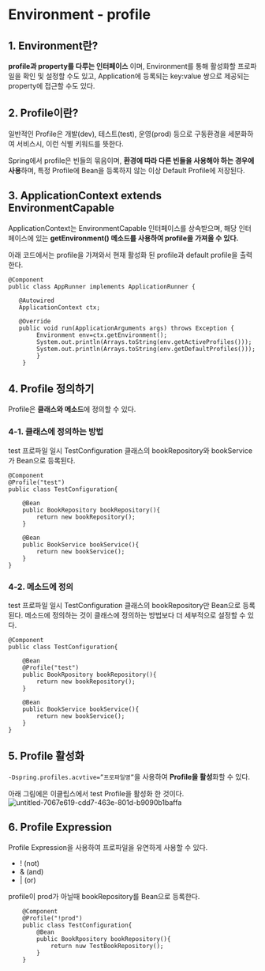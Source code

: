 # Environment - profile

## 1. Environment란?

**profile과 property를 다루는 인터페이스** 이며, Environment를 통해 활성화할 프로파일을 확인 및 설정할 수도 있고, Application에 등록되는 key:value 쌍으로 제공되는 property에 접근할 수도 있다.

## 2. Profile이란?

일반적인 Profile은 개발(dev), 테스트(test), 운영(prod) 등으로 구동환경을 세분화하여 서비스시, 이런 식별 키워드를 뜻한다.

Spring에서 profile은 빈들의 묶음이며, **환경에 따라 다른 빈들을 사용해야 하는 경우에 사용**하며, 특정 Profile에 Bean을 등록하지 않는 이상 Default Profile에 저장된다.

## 3. ApplicationContext extends EnvironmentCapable

ApplicationContext는 EnvironmentCapable 인터페이스를 상속받으며, 해당 인터페이스에 있는 **getEnvironment() 메소드를 사용하여 profile을 가져올 수 있다.**

아래 코드에서는 profile을 가져와서 현재 활성화 된 profile과 default profile을 출력한다.

```    
@Component
public class AppRunner implements ApplicationRunner {
    
   @Autowired
   ApplicationContext ctx;
    	
   @Override
   public void run(ApplicationArguments args) throws Exception {
    	Environment env=ctx.getEnvironment();
    	System.out.println(Arrays.toString(env.getActiveProfiles()));
    	System.out.println(Arrays.toString(env.getDefaultProfiles()));
    	}
    }
```

## 4. Profile 정의하기

Profile은 **클래스와 메소드**에 정의할 수 있다.

### 4-1. 클래스에 정의하는 방법

test 프로파일 일시 TestConfiguration 클래스의 bookRepository와 bookService가 Bean으로 등록된다.

```
@Component
@Profile("test")
public class TestConfiguration{
    
    @Bean
    public BookRepository bookRepository(){
    	return new bookRepository();
    }

    @Bean
    public BookService bookService(){
        return new bookService();
    }
}
```

### 4-2. 메소드에 정의

test 프로파일 일시 TestConfiguration 클래스의 bookRepository만 Bean으로 등록된다.
메소드에 정의하는 것이 클래스에 정의하는 방법보다 더 세부적으로 설정할 수 있다.

```
@Component
public class TestConfiguration{
    
    @Bean
    @Profile("test")
    public BookRpository bookRepository(){
    	return new bookRepository();
    }

    @Bean
    public BookService bookService(){
        return new bookService();
    }
}
```

## 5. Profile 활성화

 ```-Dspring.profiles.acvtive=”프로파일명”```을 사용하여 **Profile을 활성**화할 수 있다.

아래 그림에은 이클립스에서 test Profile을 활성화 한 것이다.
![untitled-7067e619-cdd7-463e-801d-b9090b1baffa](https://user-images.githubusercontent.com/31675104/53162844-3b132d80-3610-11e9-8515-c79b4670dbc9.png)


## 6. Profile Expression

Profile Expression을 사용하여 프로파일을 유연하게 사용할 수 있다.

- ! (not)
- & (and)
- | (or)

profile이 prod가 아닐때 bookRepository를 Bean으로 등록한다.

```
    @Component  
    @Profile("!prod")
    public class TestConfiguration{
    	@Bean
    	public BookRpository bookRepository(){
    		return nuw TestBookRepository();
    	}
    }
```
